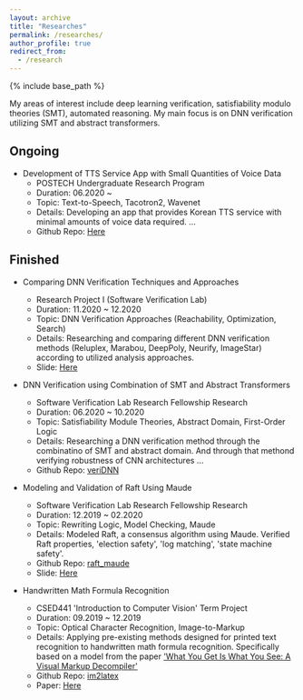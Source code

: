 ```yaml
---
layout: archive
title: "Researches"
permalink: /researches/
author_profile: true
redirect_from:
  - /research
---
```


{% include base_path %}

My areas of interest include deep learning verification, satisfiability modulo theories (SMT), automated reasoning. My main focus is on DNN verification utilizing SMT and abstract transformers.


Ongoing
-------
* Development of TTS Service App with Small Quantities of Voice Data
  * POSTECH Undergraduate Research Program
  * Duration: 06.2020 ~
  * Topic: Text-to-Speech, Tacotron2, Wavenet
  * Details: Developing an app that provides Korean TTS service with minimal amounts of voice data required. ...
  * Github Repo: [Here](https://github.com/shchae7/UGRP)



Finished
--------
* Comparing DNN Verification Techniques and Approaches
  * Research Project I (Software Verification Lab)
  * Duration: 11.2020 ~ 12.2020
  * Topic: DNN Verification Approaches (Reachability, Optimization, Search)
  * Details: Researching and comparing different DNN verification methods (Reluplex, Marabou, DeepPoly, Neurify, ImageStar) according to utilized analysis approaches.
  * Slide: [Here]({{site.baseurl}}/pdfs/3_Final_Report_채승현.pdf)


* DNN Verification using Combination of SMT and Abstract Transformers
  * Software Verification Lab Research Fellowship Research
  * Duration: 06.2020 ~ 10.2020
  * Topic: Satisfiability Module Theories, Abstract Domain, First-Order Logic
  * Details: Researching a DNN verification method through the combinatino of SMT and abstract domain. And through that methond verifying robustness of CNN architectures ...
  * Github Repo: [veriDNN](https://github.com/shchae7/veriDNN)


* Modeling and Validation of Raft Using Maude
  * Software Verification Lab Research Fellowship Research
  * Duration: 12.2019 ~ 02.2020
  * Topic: Rewriting Logic, Model Checking, Maude
  * Details: Modeled Raft, a consensus algorithm using Maude. Verified Raft properties, 'election safety', 'log matching', 'state machine safety'.
  * Github Repo: [raft_maude](https://github.com/shchae7/raft_maude)
  * Slide: [Here]({{site.baseurl}}/pdfs/modeling-and-validation-of-raft-using-maude.pdf)


* Handwritten Math Formula Recognition
  * CSED441 'Introduction to Computer Vision' Term Project
  * Duration: 09.2019 ~ 12.2019
  * Topic: Optical Character Recognition, Image-to-Markup
  * Details: Applying pre-existing methods designed for printed text recognition to handwritten math formula recognition. Specifically based on a model from the paper ['What You Get Is What You See: A Visual Markup Decompiler'](https://arxiv.org/pdf/1609.04938v1.pdf)
  * Github Repo: [im2latex](https://github.com/shchae7/im2latex)
  * Paper: [Here]({{site.baseurl}}/pdfs/handwritten-math-formula-recogntion.pdf)